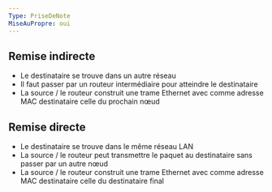 ```yaml
---
Type: PriseDeNote
MiseAuPropre: oui
---
```


## Remise indirecte
- Le destinataire se trouve dans un autre réseau
- Il faut passer par un routeur intermédiaire pour atteindre le destinataire
- La source / le routeur construit une trame Ethernet avec comme adresse MAC destinataire celle du prochain nœud

## Remise directe
- Le destinataire se trouve dans le même réseau LAN
- La source / le routeur peut transmettre le paquet au destinataire sans passer par un autre nœud
- La source / le routeur construit une trame Ethernet avec comme adresse MAC destinataire celle du destinataire final